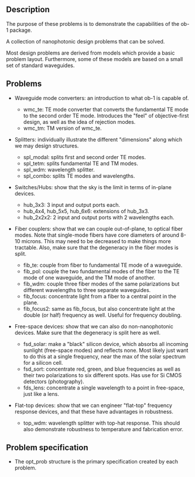 Description
-----------

The purpose of these problems is to demonstrate the capabilities of the ob-1 package.


A collection of nanophotonic design problems that can be solved.

Most design problems are derived from models which provide 
a basic problem layout.
Furthermore, some of these models are based on 
a small set of standard waveguides.


Problems
--------

*   Waveguide mode converters: 
    an introduction to what ob-1 is capable of.
    *   wmc_te: TE mode converter that converts the fundamental TE mode to the 
        second order TE mode.
        Introduces the "feel" of objective-first design, as well as 
        the idea of rejection modes.
    *   wmc_tm: TM version of wmc_te.

*   Splitters:
    individually illustrate the different "dimensions"
    along which we may design structures.
    *   spl_modal: splits first and second order TE modes.
    *   spl_tetm: splits fundamental TE and TM modes.
    *   spl_wdm: wavelength splitter.
    *   spl_combo: splits TE modes and wavelengths.

*   Switches/Hubs:
    show that the sky is the limit in terms of in-plane devices.
    *   hub_3x3: 3 input and output ports each.
    *   hub_4x4, hub_5x5, hub_6x6: extensions of hub_3x3.
    *   hub_2x2x2: 2 input and output ports with 2 wavelengths each.

*   Fiber couplers:
    show that we can couple out-of-plane, to optical fiber modes.
    Note that single-mode fibers have core diameters of around 8-10 microns.
    This may need to be decreased to make things more tractable.
    Also, make sure that the degeneracy in the fiber modes is split.
    *   fib_te: couple from fiber to fundamental TE mode of a waveguide.
    *   fib_pol: couple the two fundamental modes of the fiber to 
        the TE mode of one waveguide, and the TM mode of another.
    *   fib_wdm: couple three fiber modes of the same polarizations but
        different wavelengths to three separate waveguides.
    *   fib_focus: concentrate light from a fiber to a central point in the plane.
    *   fib_focus2: same as fib_focus, but also concentrate light at the double
        (or half) frequency as well.
        Useful for frequency doubling.

*   Free-space devices:
    show that we can also do non-nanophotonic devices.
    Make sure that the degeneracy is split here as well.
    *   fsd_solar: make a "black" silicon device, which absorbs all
        incoming sunlight (free-space modes) and reflects none.
        Most likely just want to do this at a single frequency, 
        near the max of the solar spectrum for a silicon cell.
    *   fsd_sort: concentrate red, green, and blue frequencies as well as 
        their two polarizations to six different spots.
        Has use for Si CMOS detectors (photography).
    *   fds_lens: concentrate a single wavelength to a point in free-space,
        just like a lens.
        
*   Flat-top devices:
    show that we can engineer "flat-top" frequency response devices,
    and that these have advantages in robustness.
    *   top_wdm: wavelength splitter with top-hat response.
        This should also demonstrate robustness to temperature and 
        fabrication error.


Problem specification
---------------------

*   The opt_prob structure is the primary specification created by each problem.


